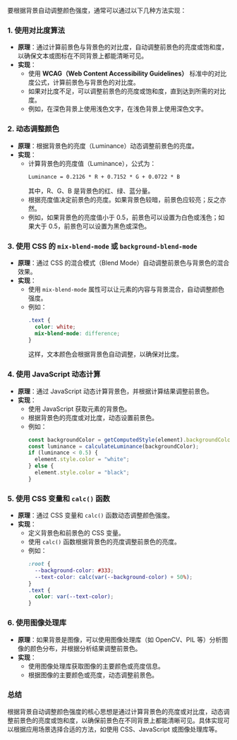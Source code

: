 要根据背景自动调整颜色强度，通常可以通过以下几种方法实现：

### 1. **使用对比度算法**

- **原理**：通过计算前景色与背景色的对比度，自动调整前景色的亮度或饱和度，以确保文本或图标在不同背景上都能清晰可见。
- **实现**：
  - 使用 **WCAG（Web Content Accessibility Guidelines）** 标准中的对比度公式，计算前景色与背景色的对比度。
  - 如果对比度不足，可以调整前景色的亮度或饱和度，直到达到所需的对比度。
  - 例如，在深色背景上使用浅色文字，在浅色背景上使用深色文字。

### 2. **动态调整颜色**

- **原理**：根据背景色的亮度（Luminance）动态调整前景色的亮度。
- **实现**：
  - 计算背景色的亮度值（Luminance），公式为：
    ```
    Luminance = 0.2126 * R + 0.7152 * G + 0.0722 * B
    ```
    其中，R、G、B 是背景色的红、绿、蓝分量。
  - 根据亮度值决定前景色的亮度。如果背景色较暗，前景色应较亮；反之亦然。
  - 例如，如果背景色的亮度值小于 0.5，前景色可以设置为白色或浅色；如果大于 0.5，前景色可以设置为黑色或深色。

### 3. **使用 CSS 的 `mix-blend-mode` 或 `background-blend-mode`**

- **原理**：通过 CSS 的混合模式（Blend Mode）自动调整前景色与背景色的混合效果。
- **实现**：
  - 使用 `mix-blend-mode` 属性可以让元素的内容与背景混合，自动调整颜色强度。
  - 例如：
    ```css
    .text {
      color: white;
      mix-blend-mode: difference;
    }
    ```
    这样，文本颜色会根据背景色自动调整，以确保对比度。

### 4. **使用 JavaScript 动态计算**

- **原理**：通过 JavaScript 动态计算背景色，并根据计算结果调整前景色。
- **实现**：
  - 使用 JavaScript 获取元素的背景色。
  - 根据背景色的亮度或对比度，动态设置前景色。
  - 例如：
    ```javascript
    const backgroundColor = getComputedStyle(element).backgroundColor;
    const luminance = calculateLuminance(backgroundColor);
    if (luminance < 0.5) {
      element.style.color = "white";
    } else {
      element.style.color = "black";
    }
    ```

### 5. **使用 CSS 变量和 `calc()` 函数**

- **原理**：通过 CSS 变量和 `calc()` 函数动态调整颜色强度。
- **实现**：
  - 定义背景色和前景色的 CSS 变量。
  - 使用 `calc()` 函数根据背景色的亮度调整前景色的亮度。
  - 例如：
    ```css
    :root {
      --background-color: #333;
      --text-color: calc(var(--background-color) + 50%);
    }
    .text {
      color: var(--text-color);
    }
    ```

### 6. **使用图像处理库**

- **原理**：如果背景是图像，可以使用图像处理库（如 OpenCV、PIL 等）分析图像的颜色分布，并根据分析结果调整前景色。
- **实现**：
  - 使用图像处理库获取图像的主要颜色或亮度信息。
  - 根据图像的主要颜色或亮度，动态调整前景色。

### 总结

根据背景自动调整颜色强度的核心思想是通过计算背景色的亮度或对比度，动态调整前景色的亮度或饱和度，以确保前景色在不同背景上都能清晰可见。具体实现可以根据应用场景选择合适的方法，如使用 CSS、JavaScript 或图像处理库等。
